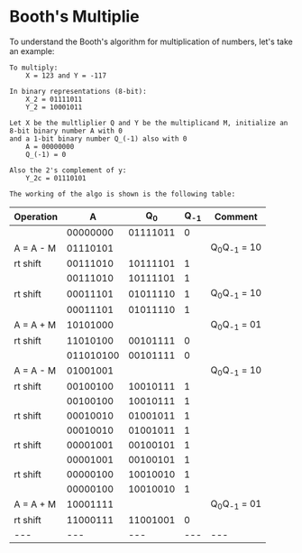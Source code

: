 # Booth's Multiplie

To understand the Booth's algorithm for multiplication of numbers, let's take an example:

```
To multiply: 
	X = 123 and Y = -117

In binary representations (8-bit):
	X_2 = 01111011
	Y_2 = 10001011

Let X be the multliplier Q and Y be the multiplicand M, initialize an 8-bit binary number A with 0
and a 1-bit binary number Q_(-1) also with 0
	A = 00000000
	Q_(-1) = 0

Also the 2's complement of y:
	Y_2c = 01110101

The working of the algo is shown is the following table:

```
| Operation	|	A	| Q<sub>0</sub>	|	Q<sub>-1</sub>	|	Comment |
| --- | --- | --- | --- | --- |
| 			| 00000000	| 01111011	|	  0		| |	 
| A = A - M |  01110101 | | |  Q<sub>0</sub>Q<sub>-1</sub> = 10 |
| rt shift  |  00111010	| 10111101 | 1 | |
| 			| 00111010 | 	10111101 |	  1		| |	 
| rt shift  |  00011101	| 01011110 | 1 | Q<sub>0</sub>Q<sub>-1</sub> = 10 |
| 			| 	00011101	| 01011110 | 1 	| |	 
| A = A + M  |  10101000 | | |  Q<sub>0</sub>Q<sub>-1</sub> = 01 |
| rt shift  |  	11010100 | 00101111  | 0 | |
| 			| 011010100 | 00101111  | 0	| |	 
| A = A - M |  01001001 | | |  Q<sub>0</sub>Q<sub>-1</sub> = 10 |
| rt shift  |  00100100 |  10010111 | 1 | |
| 			| 00100100 |  10010111 | 1	| |	 
| rt shift  |  00010010	| 01001011 | 1 | |
| 			| 00010010	| 01001011 | 1 | |	 
| rt shift  |  00001001	| 00100101 | 1 | |
| 			| 00001001	| 00100101 | 1 | |	 
| rt shift  |  00000100	| 10010010 | 1 | |
| 			| 00000100	| 10010010 | 1 | |	 
| A = A + M |  10001111 | | |  Q<sub>0</sub>Q<sub>-1</sub> = 01 |
| rt shift  |  11000111	| 11001001 | 0 | |
| --- | --- | --- | --- | --- |











